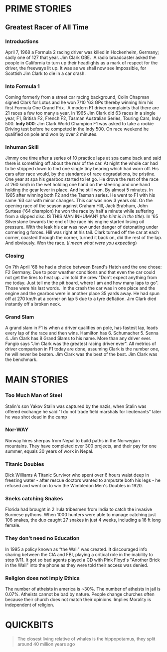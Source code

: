 # PRIME STORIES
## Greatest Racer of All Time
### Introductions
April 7, 1968 a Formula 2 racing driver was killed in Hockenheim, Germany; sadly one of 127 that year. Jim Clark OBE. 
A radio broadcaster asked the people in California to turn up their headlights as a mark of respect for the driver, the freeways lit up. It was as we shall now see Impossible, for Scottish Jim Clark to die in a car crash. 

### Into Formula 1
Coming formerly from a street car racing background, Colin Chapman signed Clark for Lotus and he won 7/10 '63 GPs thereby winning him his first Formula One Grand Prix. 
A modern F1 driver complaints that there are 21 races a few too many a year. In 1965 Jim Clark did 63 races in a single year, F1, British F2, French F2, Tasman Australian Series, Touring Cars, Indy 500.
**Indy 500**: Jim Clark World Champion F1 was asked to take a rookie Driving test before he competed in the Indy 500. On race weekend he qualified on pole and won by over 2 minutes. 

### Inhuman Skill
Jimmy one time after a series of 10 practice laps at spa came back and said there is something off about the rear of the car. At night the whole car had to be stripped down to find one single tiny bearing which had worn off. His cars after race would, by the standards of race degradations, be pristine.
One year at spa his gearbox started to let go. He drove the rest of the race at 260 km/h in the wet holding one hand on the steering and one hand holding the gear lever in place. And he still won. By almost 5 minutes.
In 1965 after winning both F2 and the Tasman series. He went to F1 with his same '63 car with minor changes. This car was now 3 years old. On the opening race of the season against Graham Hill, Jack Brabhum, John Surtees ('64 champion) he won the race by half a minute while suffering from a slipped disc. IS THIS MAN INHUMAN? (*the hint is in the title*).
In '65 Silverstone towards the end of the race his engine started losing oil pressure. With the leak his car was now under danger of detonating under cornering g forces. Hill was right at his tail. Clark turned off the car at each corner, coasted through the corner, turned it back on, did the rest of the lap. And obviously. Won the race. (*I mean what were you expecting*)

### Closing
On 7th April '68 he had a choice between Brand's Hatch and the one chose: F2 Germany. Due to poor weather conditions and that even the car could not get the tires to heat up. Jim told the crew "Don't expect anything from me today. Just tell me the pit board, where I am and how many laps to go". Those were his last words. 
In the crash the car was in one place and the engine and the gearbox were in another place 35 yards away. He had spun off at 270 km/h at a corner on lap 5 due to a tyre deflation. Jim Clark died instantly off a broken neck.

### Grand Slam
A grand slam in F1 is when a driver qualifies on pole, has fastest lap, leads every lap of the race and then wins. Hamilton has 6. Schumacher 5. Senna 4. Jim Clark has 8 Grand Slams to his name. More than any driver ever. 
Fangio says "Jim Clark was the greatest racing driver ever". All metrics of driver comparison in F1 today are done, assuming Clark is the number one, he will never be beaten. Jim Clark was the best of the best. Jim Clark was the benchmark. 

# MAIN STORIES
### Too Much Man of Steel
Stalin's son Yakov Stalin was captured by the nazis, when Stalin was offered exchange he said "I do not trade field marshals for lieutenants" later he was shot dead in the camp

### Nor-WAY
Norway hires sherpas from Nepal to build paths in the Norwegian mountains. They have completed over 300 projects, and their pay for one summer, equals 30 years of work in Nepal.

### Titanic Doubles
Dick Williams A Titanic Survivor who spent over 6 hours waist deep in freezing water - after rescue doctors wanted to amputate both his legs - he refused and went on to win the Wimbledon Men's Doubles in 1920.

### Sneks catching Snakes
Florida had brought in 2 Irula tribesmen from India to catch the invasive Burmese pythons. When 1000 hunters were able to manage catching just 106 snakes, the duo caught 27 snakes in just 4 weeks, including a 16 ft long female.

### They don't need no Education
In 1995 a policy known as “the Wall" was created. It discouraged info sharing between the CIA and FBI, playing a critical role in the inability to stop 9/11. It got so bad agents played a CD with Pink Floyd's "Another Brick in the Wall" into the phone as they were told their access was denied.

### Religion does not imply Ethics
The number of atheists in america is ~30%. The number of atheists in jail is 0.07%. Atheists cannot be bad by nature. People change churches often because their church does not match their opinions. Implies Morality is independent of religion.

# QUICKBITS
> The closest living relative of whales is the hippopotamus, they split around 40 million years ago